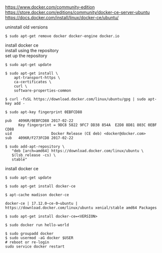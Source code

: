 https://www.docker.com/community-edition  
https://store.docker.com/editions/community/docker-ce-server-ubuntu  
https://docs.docker.com/install/linux/docker-ce/ubuntu/  

uninstall old versions  
```
$ sudo apt-get remove docker docker-engine docker.io
```

install docker ce  
install using the repository  
set up the repository  
```
$ sudo apt-get update
```
```
$ sudo apt-get install \
    apt-transport-https \
    ca-certificates \
    curl \
    software-properties-common
```
```
$ curl -fsSL https://download.docker.com/linux/ubuntu/gpg | sudo apt-key add -
```
```
$ sudo apt-key fingerprint 0EBFCD88

pub   4096R/0EBFCD88 2017-02-22
      Key fingerprint = 9DC8 5822 9FC7 DD38 854A  E2D8 8D81 803C 0EBF CD88
uid                  Docker Release (CE deb) <docker@docker.com>
sub   4096R/F273FCD8 2017-02-22
```
```
$ sudo add-apt-repository \
   "deb [arch=amd64] https://download.docker.com/linux/ubuntu \
   $(lsb_release -cs) \
   stable"
```    
install docker ce  
```
$ sudo apt-get update
```
```
$ sudo apt-get install docker-ce
```
```
$ apt-cache madison docker-ce

docker-ce | 17.12.0~ce-0~ubuntu | https://download.docker.com/linux/ubuntu xenial/stable amd64 Packages
```
```
$ sudo apt-get install docker-ce=<VERSION>
```
```
$ sudo docker run hello-world
```
```
$ sudo groupadd docker
$ sudo usermod -aG docker $USER
# reboot or re-login
sudo service docker restart
```
